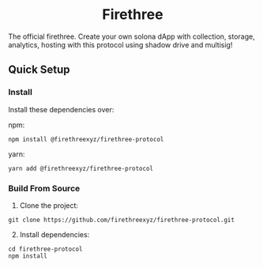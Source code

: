 <div align="center">
  <h1>Firethree</h1>
</div>

The official firethree. Create your own solona dApp with collection, storage, analytics, hosting with this protocol using shadow drive and multisig!

## Quick Setup

### Install

Install these dependencies over:

npm:

```shell
npm install @firethreexyz/firethree-protocol
```

yarn:

```shell
yarn add @firethreexyz/firethree-protocol
```

### Build From Source

1. Clone the project:

```shell
git clone https://github.com/firethreexyz/firethree-protocol.git
```

2. Install dependencies:

```shell
cd firethree-protocol
npm install
```
